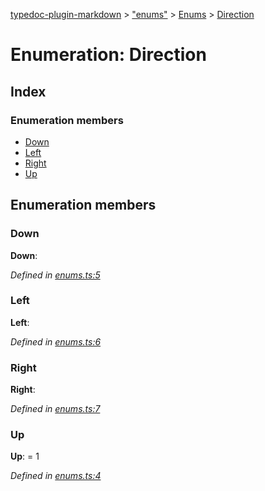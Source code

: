 [typedoc-plugin-markdown](../index.md) > ["enums"](../modules/_enums_.md) > [Enums](../modules/_enums_.enums.md) > [Direction](../enums/_enums_.enums.direction.md)

# Enumeration: Direction

## Index

### Enumeration members

* [Down](_enums_.enums.direction.md#down)
* [Left](_enums_.enums.direction.md#left)
* [Right](_enums_.enums.direction.md#right)
* [Up](_enums_.enums.direction.md#up)



## Enumeration members

### Down

**Down**:   

*Defined in [enums.ts:5](https://github.com/tgreyuk/typedoc-plugin-markdown/blob/master/tests/src/enums.ts#L5)*





### Left

**Left**:   

*Defined in [enums.ts:6](https://github.com/tgreyuk/typedoc-plugin-markdown/blob/master/tests/src/enums.ts#L6)*





### Right

**Right**:   

*Defined in [enums.ts:7](https://github.com/tgreyuk/typedoc-plugin-markdown/blob/master/tests/src/enums.ts#L7)*





### Up

**Up**:    = 1

*Defined in [enums.ts:4](https://github.com/tgreyuk/typedoc-plugin-markdown/blob/master/tests/src/enums.ts#L4)*








